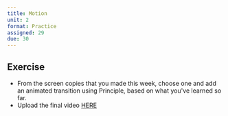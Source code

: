 ```yaml
---
title: Motion
unit: 2
format: Practice
assigned: 29
due: 30
---
```



Exercise
--------

- From the screen copies that you made this week, choose one and add an animated transition using Principle, based on what you've learned so far.
- Upload the final video [HERE](https://drive.google.com/drive/folders/1taGhinFbAvbpCxdcTQM2te6VZWwqILR2)
